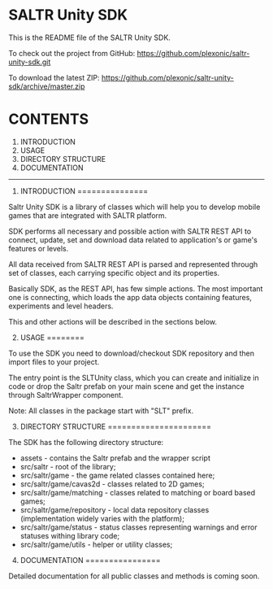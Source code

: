 SALTR Unity SDK
===============

This is the README file of the SALTR Unity SDK.

To check out the project from GitHub:
<a href="https://github.com/plexonic/saltr-unity-sdk.git">https://github.com/plexonic/saltr-unity-sdk.git</a>

To download the latest ZIP:
<a href="https://github.com/plexonic/saltr-unity-sdk/archive/master.zip">https://github.com/plexonic/saltr-unity-sdk/archive/master.zip</a>



CONTENTS
========
1. INTRODUCTION
2. USAGE
3. DIRECTORY STRUCTURE
4. DOCUMENTATION

----

1. INTRODUCTION
===============

Saltr Unity SDK is a library of classes which will help you to develop mobile 
games that are integrated with SALTR platform.

SDK performs all necessary and possible action with SALTR REST API to connect, update, set 
and download data related to application's or game's  features or levels.

All data received from SALTR REST API is parsed and represented through set of classes, 
each carrying specific object and its properties.

Basically SDK, as the REST API, has few simple actions. The most important one is connecting, 
which loads the app data objects containing features, experiments and level headers.

This and other actions will be described in the sections below.


2. USAGE
========

To use the SDK you need to download/checkout SDK repository and then import files to your
project.

The entry point is the SLTUnity class, which you can create and initialize in code or drop the Saltr prefab on your main scene and get the instance through SaltrWrapper component.

Note: All classes in the package start with "SLT" prefix.

3. DIRECTORY STRUCTURE
======================

The SDK has the following directory structure:

- assets - contains the Saltr prefab and the wrapper script
- src/saltr - root of the library;
- src/saltr/game - the game related classes contained here;
- src/saltr/game/cavas2d - classes related to 2D games;
- src/saltr/game/matching - classes related to matching or board based games;
- src/saltr/game/repository - local data repository classes (implementation widely varies with the platform);
- src/saltr/game/status - status classes representing warnings and error statuses withing library code;
- src/saltr/game/utils - helper or utility classes;


4. DOCUMENTATION
================

Detailed documentation for all public classes and methods is coming soon.